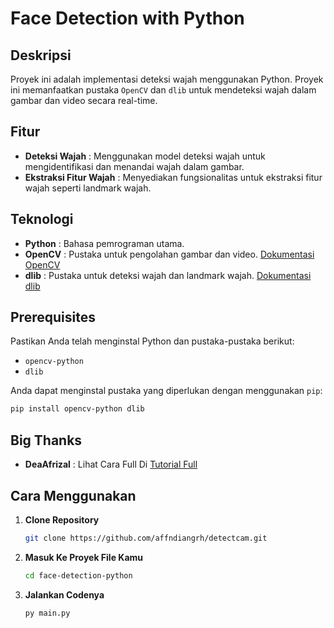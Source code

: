 # Face Detection with Python

## Deskripsi

Proyek ini adalah implementasi deteksi wajah menggunakan Python. Proyek ini memanfaatkan pustaka `OpenCV` dan `dlib` untuk mendeteksi wajah dalam gambar dan video secara real-time.

## Fitur

- **Deteksi Wajah** : Menggunakan model deteksi wajah untuk mengidentifikasi dan menandai wajah dalam gambar.
- **Ekstraksi Fitur Wajah** : Menyediakan fungsionalitas untuk ekstraksi fitur wajah seperti landmark wajah.

## Teknologi

- **Python** : Bahasa pemrograman utama.
- **OpenCV** : Pustaka untuk pengolahan gambar dan video. [Dokumentasi OpenCV](https://docs.opencv.org/)
- **dlib** : Pustaka untuk deteksi wajah dan landmark wajah. [Dokumentasi dlib](http://dlib.net/)

## Prerequisites

Pastikan Anda telah menginstal Python dan pustaka-pustaka berikut:

- `opencv-python`
- `dlib`

Anda dapat menginstal pustaka yang diperlukan dengan menggunakan `pip`:

```bash
pip install opencv-python dlib
```
## Big Thanks

- **DeaAfrizal** : Lihat Cara Full Di [Tutorial Full](https://youtu.be/51XVxq8Rhv4?si=Miib1nnQYAbZYrJX)

## Cara Menggunakan

1. **Clone Repository**
   ```bash
   git clone https://github.com/affndiangrh/detectcam.git
   ```
2. **Masuk Ke Proyek File Kamu**
   ```bash
   cd face-detection-python
   ```

3. **Jalankan Codenya**
   ```bash
   py main.py
```
